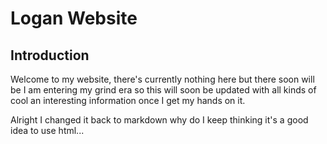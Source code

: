 # Logan Website
## Introduction

Welcome to my website, there's currently nothing here but there soon will
be I am entering my grind era so this will soon be updated with all kinds
of cool an interesting information once I get my hands on it.

Alright I changed it back to markdown why do I keep thinking it's a good idea to
use html...